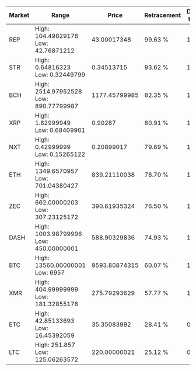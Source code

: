 | Market | Range | Price| Retracement | Doubles to 50% |
| --- | --- | --- | --- | --- |
| REP | High: 104.49829178<br />Low: 42.76871212 | 43.00017348 | 99.63 % | 1.71 |
| STR | High: 0.64816323<br />Low: 0.32449799 | 0.34513715 | 93.62 % | 1.41 |
| BCH | High: 2514.97952528<br />Low: 890.77799987 | 1177.45799985 | 82.35 % | 1.45 |
| XRP | High: 1.82999949<br />Low: 0.68409901 | 0.90287 | 80.91 % | 1.39 |
| NXT | High: 0.42999999<br />Low: 0.15265122 | 0.20899017 | 79.69 % | 1.39 |
| ETH | High: 1349.6570957<br />Low: 701.04380427 | 839.21110038 | 78.70 % | 1.22 |
| ZEC | High: 662.00000203<br />Low: 307.23125172 | 390.61935324 | 76.50 % | 1.24 |
| DASH | High: 1003.98799996<br />Low: 450.00000001 | 588.90329836 | 74.93 % | 1.23 |
| BTC | High: 13560.00000001<br />Low: 6957 | 9593.80874315 | 60.07 % | 1.07 |
| XMR | High: 404.99999999<br />Low: 181.32855178 | 275.79293629 | 57.77 % | 1.06 |
| ETC | High: 42.85133693<br />Low: 16.45392059 | 35.35083992 | 28.41 % | 0.00 |
| LTC | High: 251.857<br />Low: 125.06263572 | 220.00000021 | 25.12 % | 0.00 |
